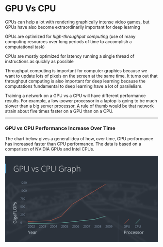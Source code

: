 # GPU Vs CPU

GPUs can help a lot with rendering graphically intense video games, but GPUs have also become extraordinarily important for deep learning

GPUs are optimized for *high-throughput computing* (use of many computing resources over long periods of time to accomplish a computational task)

CPUs are mostly optimized for latency running a single thread of instructions as quickly as possible

Throughput computing is important for computer graphics because we want to update lots of pixels on the screen at the same time. It turns out that throughput computing is also important for deep learning because the computations fundamental to deep learning have a lot of parallelism.

Training a network on a GPU vs a CPU will have different performance results. For example, a low-power processor in a laptop is going to be much slower than a big server processor. A rule of thumb would be that network strain about five times faster on a GPU than on a CPU.

***

### GPU vs CPU Performance Increase Over Time

The chart below gives a general idea of how, over time, GPU performance has increased faster than CPU performance. The data is based on a comparison of NVIDIA GPUs and Intel CPUs.

![alt tag](gpuVsCpu.png)
